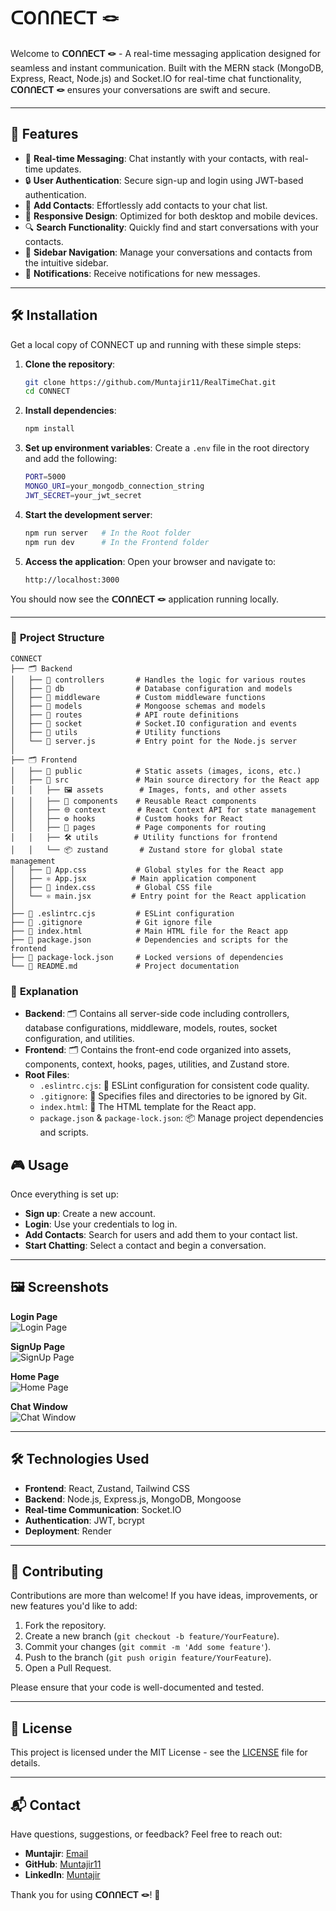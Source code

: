 # ᑕOᑎᑎEᑕT 🪢

Welcome to **ᑕOᑎᑎEᑕT 🪢** - A real-time messaging application designed for seamless and instant communication. Built with the MERN stack (MongoDB, Express, React, Node.js) and Socket.IO for real-time chat functionality, **ᑕOᑎᑎEᑕT 🪢** ensures your conversations are swift and secure.

---

## 🚀 **Features**

- 💬 **Real-time Messaging**: Chat instantly with your contacts, with real-time updates.
- 🔒 **User Authentication**: Secure sign-up and login using JWT-based authentication.
- 📝 **Add Contacts**: Effortlessly add contacts to your chat list.
- 📱 **Responsive Design**: Optimized for both desktop and mobile devices.
- 🔍 **Search Functionality**: Quickly find and start conversations with your contacts.
- 📂 **Sidebar Navigation**: Manage your conversations and contacts from the intuitive sidebar.
- 🔔 **Notifications**: Receive notifications for new messages.

---

## 🛠️ **Installation**

Get a local copy of CONNECT up and running with these simple steps:

1. **Clone the repository**:
   ```bash
   git clone https://github.com/Muntajir11/RealTimeChat.git
   cd CONNECT
   ```

2. **Install dependencies**:
   ```bash
   npm install
   ```

3. **Set up environment variables**:
   Create a `.env` file in the root directory and add the following:
   ```bash
   PORT=5000
   MONGO_URI=your_mongodb_connection_string
   JWT_SECRET=your_jwt_secret
   ```

4. **Start the development server**:
   ```bash
   npm run server   # In the Root folder
   npm run dev      # In the Frontend folder
   ```

5. **Access the application**:
   Open your browser and navigate to:
   ```
   http://localhost:3000
   ```

You should now see the **ᑕOᑎᑎEᑕT 🪢** application running locally.

---


### 📁 **Project Structure**

```
CONNECT
├── 🗂️ Backend
│   ├── 📂 controllers       # Handles the logic for various routes
│   ├── 📂 db                # Database configuration and models
│   ├── 📂 middleware        # Custom middleware functions
│   ├── 📂 models            # Mongoose schemas and models
│   ├── 📂 routes            # API route definitions
│   ├── 📂 socket            # Socket.IO configuration and events
│   ├── 📂 utils             # Utility functions
│   └── 📄 server.js         # Entry point for the Node.js server
│
├── 🗂️ Frontend
│   ├── 📂 public            # Static assets (images, icons, etc.)
│   ├── 📂 src               # Main source directory for the React app
│   │   ├── 🖼️ assets        # Images, fonts, and other assets
│   │   ├── 🧩 components    # Reusable React components
│   │   ├── 🌐 context       # React Context API for state management
│   │   ├── ⚙️ hooks         # Custom hooks for React
│   │   ├── 📄 pages         # Page components for routing
│   │   ├── 🛠️ utils        # Utility functions for frontend
│   │   └── 📦 zustand       # Zustand store for global state management
│   ├── 🎨 App.css           # Global styles for the React app
│   ├── ⚛️ App.jsx          # Main application component
│   ├── 🎨 index.css         # Global CSS file
│   └── ⚛️ main.jsx         # Entry point for the React application
│
├── 📄 .eslintrc.cjs         # ESLint configuration
├── 📄 .gitignore            # Git ignore file
├── 📄 index.html            # Main HTML file for the React app
├── 📄 package.json          # Dependencies and scripts for the frontend
├── 📄 package-lock.json     # Locked versions of dependencies
└── 📄 README.md             # Project documentation

 ```
### 📝 **Explanation**

- **Backend**: 🗂️ Contains all server-side code including controllers, database configurations, middleware, models, routes, socket configuration, and utilities.
- **Frontend**: 🗂️ Contains the front-end code organized into assets, components, context, hooks, pages, utilities, and Zustand store.
- **Root Files**:
  - `.eslintrc.cjs`: 📝 ESLint configuration for consistent code quality.
  - `.gitignore`: 📄 Specifies files and directories to be ignored by Git.
  - `index.html`: 📄 The HTML template for the React app.
  - `package.json` & `package-lock.json`: 📦 Manage project dependencies and scripts.


## 🎮 **Usage**

Once everything is set up:
- **Sign up**: Create a new account.
- **Login**: Use your credentials to log in.
- **Add Contacts**: Search for users and add them to your contact list.
- **Start Chatting**: Select a contact and begin a conversation.

---

## 🖼️ **Screenshots**

**Login Page**  
![Login Page](https://github.com/user-attachments/assets/49b53cdd-7de8-42ec-9640-7d80afc18a41)

**SignUp Page**  
![SignUp Page](https://github.com/user-attachments/assets/365eeb7a-f135-45d2-909a-ecd3b20e2f40)

**Home Page**  
![Home Page](https://github.com/user-attachments/assets/f9eb97c6-32fa-496f-9ddf-5eec00326605)

**Chat Window**  
![Chat Window](https://github.com/user-attachments/assets/07ed415d-7734-4988-a385-754688c55a9c)

---

## 🛠️ **Technologies Used**

- **Frontend**: React, Zustand, Tailwind CSS
- **Backend**: Node.js, Express.js, MongoDB, Mongoose
- **Real-time Communication**: Socket.IO
- **Authentication**: JWT, bcrypt
- **Deployment**: Render

---

## 🤝 **Contributing**

Contributions are more than welcome! If you have ideas, improvements, or new features you'd like to add:

1. Fork the repository.
2. Create a new branch (`git checkout -b feature/YourFeature`).
3. Commit your changes (`git commit -m 'Add some feature'`).
4. Push to the branch (`git push origin feature/YourFeature`).
5. Open a Pull Request.

Please ensure that your code is well-documented and tested.

---

## 📜 **License**

This project is licensed under the MIT License - see the [LICENSE](LICENSE) file for details.

---

## 📬 **Contact**

Have questions, suggestions, or feedback? Feel free to reach out:

- **Muntajir**: [Email](mailto:Muntajirwork11@gmail.com)
- **GitHub**: [Muntajir11](https://github.com/Muntajir11)
- **LinkedIn**: [Muntajir](https://www.linkedin.com/in/munta-jir-30737a230/)


Thank you for using **ᑕOᑎᑎEᑕT 🪢**! 🌟

